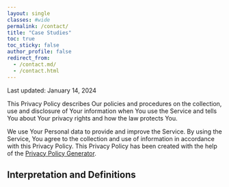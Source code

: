 ```yaml
---
layout: single
classes: #wide
permalink: /contact/
title: "Case Studies"
toc: true
toc_sticky: false
author_profile: false
redirect_from:
  - /contact.md/
  - /contact.html
---
```


Last updated: January 14, 2024

This Privacy Policy describes Our policies and procedures on the collection, use and disclosure of Your information when You use the Service and tells You about Your privacy rights and how the law protects You.

We use Your Personal data to provide and improve the Service. By using the Service, You agree to the collection and use of information in accordance with this Privacy Policy. This Privacy Policy has been created with the help of the [Privacy Policy Generator](https://www.termsfeed.com/privacy-policy-generator/).

Interpretation and Definitions
------------------------------